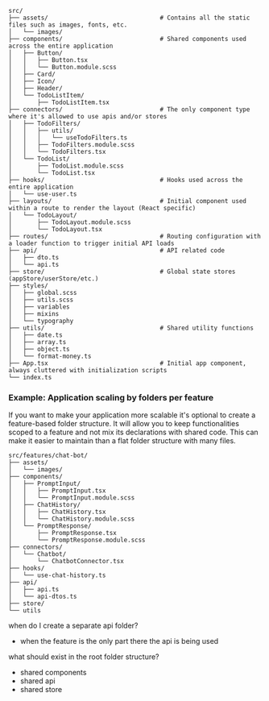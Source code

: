 ```
src/
├── assets/                               # Contains all the static files such as images, fonts, etc.
│   └── images/
├── components/                           # Shared components used across the entire application
│   ├── Button/
│   │   ├── Button.tsx
│   │   └── Button.module.scss
│   ├── Card/
│   ├── Icon/
│   ├── Header/
│   └── TodoListItem/
│       ├── TodoListItem.tsx
├── connectors/                           # The only component type where it's allowed to use apis and/or stores
│   ├── TodoFilters/
│   │   ├── utils/
│   │   │   └── useTodoFilters.ts
│   │   ├── TodoFilters.module.scss
│   │   └── TodoFilters.tsx
│   └── TodoList/
│       ├── TodoList.module.scss
│       └── TodoList.tsx
├── hooks/                                # Hooks used across the entire application
│   └── use-user.ts
├── layouts/                              # Initial component used within a route to render the layout (React specific)
│   └── TodoLayout/
│       ├── TodoLayout.module.scss
│       └── TodoLayout.tsx
├── routes/                               # Routing configuration with a loader function to trigger initial API loads
├── api/                                  # API related code
│   ├── dto.ts
│   └── api.ts
├── store/                                # Global state stores (appStore/userStore/etc.)
├── styles/
│   ├── global.scss
│   ├── utils.scss
│   ├── variables
│   ├── mixins
│   └── typography
├── utils/                                # Shared utility functions
│   ├── date.ts
│   ├── array.ts
│   ├── object.ts
│   └── format-money.ts
├── App.tsx                               # Initial app component, always cluttered with initialization scripts
└── index.ts
```

### Example: Application scaling by folders per feature

If you want to make your application more scalable it's optional to create a feature-based folder structure. It will allow you to keep functionalities scoped to a feature and not mix its declarations with shared code. This can make it easier to maintain than a flat folder structure with many files.

```
src/features/chat-bot/
├── assets/
│   └── images/
├── components/
│   ├── PromptInput/
│   │   ├── PromptInput.tsx
│   │   └── PromptInput.module.scss
│   ├── ChatHistory/
│   │   ├── ChatHistory.tsx
│   │   └── ChatHistory.module.scss
│   └── PromptResponse/
│       ├── PromptResponse.tsx
│       └── PromptResponse.module.scss
├── connectors/
│   └── Chatbot/
│       └── ChatbotConnector.tsx
├── hooks/
│   └── use-chat-history.ts
├── api/
│   ├── api.ts
│   └── api-dtos.ts
├── store/
└── utils
```

when do I create a separate api folder?

- when the feature is the only part there the api is being used

what should exist in the root folder structure?

- shared components
- shared api
- shared store
